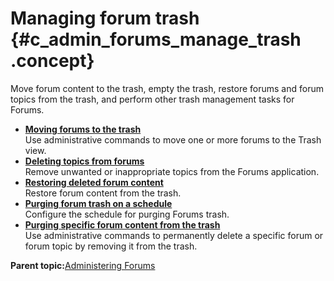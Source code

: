 # Managing forum trash {#c_admin_forums_manage_trash .concept}

Move forum content to the trash, empty the trash, restore forums and forum topics from the trash, and perform other trash management tasks for Forums.

-   **[Moving forums to the trash](../admin/t_admin_forums_soft_delete.md)**  
Use administrative commands to move one or more forums to the Trash view.
-   **[Deleting topics from forums](../admin/t_admin_forums_delete_topic.md)**  
Remove unwanted or inappropriate topics from the Forums application.
-   **[Restoring deleted forum content](../admin/t_admin_forums_restore_trash.md)**  
Restore forum content from the trash.
-   **[Purging forum trash on a schedule](../admin/t_admin_forums_purge_trash.md)**  
Configure the schedule for purging Forums trash.
-   **[Purging specific forum content from the trash](../admin/t_admin_forums_purge_spec_content.md)**  
Use administrative commands to permanently delete a specific forum or forum topic by removing it from the trash.

**Parent topic:**[Administering Forums](../admin/c_admin_forums_overview.md)

